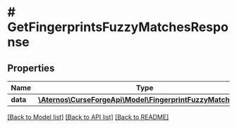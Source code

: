 # # GetFingerprintsFuzzyMatchesResponse

## Properties

Name | Type | Description | Notes
------------ | ------------- | ------------- | -------------
**data** | [**\Aternos\CurseForgeApi\Model\FingerprintFuzzyMatchResult**](FingerprintFuzzyMatchResult.md) |  | [optional]

[[Back to Model list]](../../README.md#models) [[Back to API list]](../../README.md#endpoints) [[Back to README]](../../README.md)
